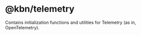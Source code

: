 # @kbn/telemetry

Contains initialization functions and utilities for Telemetry (as in, OpenTelemetry).

